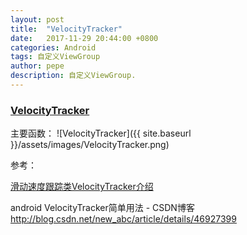 ```yaml
---
layout: post
title:  "VelocityTracker"
date:   2017-11-29 20:44:00 +0800
categories: Android
tags: 自定义ViewGroup
author: pepe
description: 自定义ViewGroup.
---
```

    
### [VelocityTracker][VelocityTracker-url]

主要函数：
![VelocityTracker]({{ site.baseurl }}/assets/images/VelocityTracker.png)




参考：


[滑动速度跟踪类VelocityTracker介绍](http://www.jcodecraeer.com/a/anzhuokaifa/androidkaifa/2012/1117/574.html)

android VelocityTracker简单用法 - CSDN博客
http://blog.csdn.net/new_abc/article/details/46927399

[VelocityTracker-url]:
http://www.grepcode.com/file/repository.grepcode.com/java/ext/com.google.android/android/2.0_r1/android/view/VelocityTracker.java#VelocityTracker